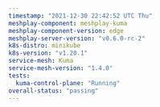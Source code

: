 ```yaml
---
timestamp: "2021-12-30 22:42:52 UTC Thu"
meshplay-component: meshplay-kuma
meshplay-component-version: edge
meshplay-server-version: "v0.6.0-rc-2"
k8s-distro: minikube
k8s-version: "v1.20.1"
service-mesh: Kuma
service-mesh-version: "1.4.0"
tests:
  kuma-control-plane: "Running"
overall-status: "passing"
---
```

